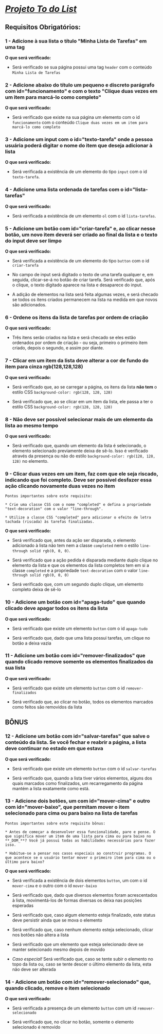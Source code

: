 # _[Projeto To do List](https://github.com/tryber/sd-015-a-project-todo-list/pull/129)_

## Requisitos Obrigatórios:

### [](https://github.com/tryber/sd-015-a-project-todo-list#1---adicione-%C3%A0-sua-lista-o-t%C3%ADtulo-minha-lista-de-tarefas-em-uma-tag-)1 - Adicione à sua lista o título "Minha Lista de Tarefas" em uma tag

**O que será verificado:**

-   Será verificado se sua página possui uma tag  `header`  com o conteúdo  `Minha Lista de Tarefas`

### [](https://github.com/tryber/sd-015-a-project-todo-list#2---adicione-abaixo-do-t%C3%ADtulo-um-pequeno-e-discreto-par%C3%A1grafo-com-idfuncionamento-e-com-o-texto-clique-duas-vezes-em-um-item-para-marc%C3%A1-lo-como-completo)2 - Adicione abaixo do título um pequeno e discreto parágrafo com id="funcionamento" e com o texto "Clique duas vezes em um item para marcá-lo como completo"

**O que será verificado:**

-   Será verificado que existe na sua página um elemento com o id  `funcionamento`  com o conteúdo  `Clique duas vezes em um item para marcá-lo como completo`

### [](https://github.com/tryber/sd-015-a-project-todo-list#3---adicione-um-input-com-o-idtexto-tarefa-onde-a-pessoa-usu%C3%A1ria-poder%C3%A1-digitar-o-nome-do-item-que-deseja-adicionar-%C3%A0-lista)3 - Adicione um input com o id="texto-tarefa" onde a pessoa usuária poderá digitar o nome do item que deseja adicionar à lista

**O que será verificado:**

-   Será verificada a existência de um elemento do tipo  `input`  com o id  `texto-tarefa`.

### [](https://github.com/tryber/sd-015-a-project-todo-list#4---adicione-uma-lista-ordenada-de-tarefas-com-o-idlista-tarefas)4 - Adicione uma lista ordenada de tarefas com o id="lista-tarefas"

**O que será verificado:**

-   Será verificada a existência de um elemento  `ol`  com o id  `lista-tarefas`.

### [](https://github.com/tryber/sd-015-a-project-todo-list#5---adicione-um-bot%C3%A3o-com-idcriar-tarefa-e-ao-clicar-nesse-bot%C3%A3o-um-novo-item-dever%C3%A1-ser-criado-ao-final-da-lista-e-o-texto-do-input-deve-ser-limpo)5 - Adicione um botão com id="criar-tarefa" e, ao clicar nesse botão, um novo item deverá ser criado ao final da lista e o texto do input deve ser limpo

**O que será verificado:**

-   Será verificada a existência de um elemento do tipo  `button`  com o id  `criar-tarefa`
    
-   No campo de input será digitado o texto de uma tarefa qualquer e, em seguida, clicar-se-á no botão de criar tarefa. Será verificado que, após o clique, o texto digitado aparece na lista e desaparece do input.
    
-   A adição de elementos na lista será feita algumas vezes, e será checado se todos os itens criados permanecem na lista na medida em que novos são adicionados.
    

### [](https://github.com/tryber/sd-015-a-project-todo-list#6---ordene-os-itens-da-lista-de-tarefas-por-ordem-de-cria%C3%A7%C3%A3o)6 - Ordene os itens da lista de tarefas por ordem de criação

**O que será verificado:**

-   Três itens serão criados na lista e será checado se eles estão ordenados por ordem de criação - ou seja, primeiro o primeiro item criado, depois o segundo, e assim por diante.

### [](https://github.com/tryber/sd-015-a-project-todo-list#7---clicar-em-um-item-da-lista-deve-alterar-a-cor-de-fundo-do-item-para-cinza-rgb128128128)7 - Clicar em um item da lista deve alterar a cor de fundo do item para cinza rgb(128,128,128)

**O que será verificado:**

-   Será verificado que, ao se carregar a página, os itens da lista  **não tem**  o estilo CSS  `background-color: rgb(128, 128, 128)`
    
-   Será verificado que, ao se clicar em um item da lista, ele passa a ter o estilo CSS  `background-color: rgb(128, 128, 128)`
    

### [](https://github.com/tryber/sd-015-a-project-todo-list#8---n%C3%A3o-deve-ser-poss%C3%ADvel-selecionar-mais-de-um-elemento-da-lista-ao-mesmo-tempo)8 - Não deve ser possível selecionar mais de um elemento da lista ao mesmo tempo

**O que será verificado:**

-   Será verificado que, quando um elemento da lista é selecionado, o elemento selecionado previamente deixa de sê-lo. Isso é verificado através da presença ou não do estilo  `background-color: rgb(128, 128, 128)`  no elemento.

### [](https://github.com/tryber/sd-015-a-project-todo-list#9---clicar-duas-vezes-em-um-item-faz-com-que-ele-seja-riscado-indicando-que-foi-completo-deve-ser-poss%C3%ADvel-desfazer-essa-a%C3%A7%C3%A3o-clicando-novamente-duas-vezes-no-item)9 - Clicar duas vezes em um item, faz com que ele seja riscado, indicando que foi completo. Deve ser possível desfazer essa ação clicando novamente duas vezes no item

```
Pontos importantes sobre este requisito:

* Crie uma classe CSS com o nome "completed" e defina a propriedade "text-decoration" com o valor "line-through".

* Utilize a classe CSS "completed" para adicionar o efeito de letra tachada (riscada) às tarefas finalizadas.

```

**O que será verificado:**

-   Será verificado que, antes da ação ser disparada, o elemento adicionado à lista não tem nem a classe  `completed`  nem o estilo  `line-through solid rgb(0, 0, 0)`.
    
-   Será verificado que a ação pedida é disparada mediante duplo clique no elemento da lista e que os elementos da lista completos tem em si a classe  `completed`  e a propriedade  `text-decoration`  com o valor  `line-through solid rgb(0, 0, 0)`
    
-   Será verificado que, com um segundo duplo clique, um elemento completo deixa de sê-lo
    

### [](https://github.com/tryber/sd-015-a-project-todo-list#10---adicione-um-bot%C3%A3o-com-idapaga-tudo-que-quando-clicado-deve-apagar-todos-os-itens-da-lista)10 - Adicione um botão com id="apaga-tudo" que quando clicado deve apagar todos os itens da lista

**O que será verificado:**

-   Será verificado que existe um elemento  `button`  com o id  `apaga-tudo`
    
-   Será verificado que, dado que uma lista possui tarefas, um clique no botão a deixa vazia
    

### [](https://github.com/tryber/sd-015-a-project-todo-list#11---adicione-um-bot%C3%A3o-com-idremover-finalizados-que-quando-clicado-remove-somente-os-elementos-finalizados-da-sua-lista)11 - Adicione um botão com id="remover-finalizados" que quando clicado remove  **somente**  os elementos finalizados da sua lista

**O que será verificado:**

-   Será verificado que existe um elemento  `button`  com o id  `remover-finalizados`
    
-   Será verificado que, ao clicar no botão, todos os elementos marcados como feitos são removidos da lista
    

## [](https://github.com/tryber/sd-015-a-project-todo-list#b%C3%B4nus)BÔNUS

### [](https://github.com/tryber/sd-015-a-project-todo-list#12---adicione-um-bot%C3%A3o-com-idsalvar-tarefas-que-salve-o-conte%C3%BAdo-da-lista-se-voc%C3%AA-fechar-e-reabrir-a-p%C3%A1gina-a-lista-deve-continuar-no-estado-em-que-estava)12 - Adicione um botão com id="salvar-tarefas" que salve o conteúdo da lista. Se você fechar e reabrir a página, a lista deve continuar no estado em que estava

**O que será verificado:**

-   Será verificado que existe um elemento  `button`  com o id  `salvar-tarefas`
    
-   Será verificado que, quando a lista tiver vários elementos, alguns dos quais marcados como finalizados, um recarregamento da página mantém a lista exatamente como está.
    

### [](https://github.com/tryber/sd-015-a-project-todo-list#13---adicione-dois-bot%C3%B5es-um-com-idmover-cima-e-outro-com-idmover-baixo-que-permitam-mover-o-item-selecionado-para-cima-ou-para-baixo-na-lista-de-tarefas)13 - Adicione dois botões, um com id="mover-cima" e outro com id="mover-baixo", que permitam mover o item selecionado para cima ou para baixo na lista de tarefas

```
Pontos importantes sobre este requisito bônus:

* Antes de começar a desenvolver essa funcionalidade, pare e pense. O que significa mover um item de uma lista para cima ou para baixo no **_DOM_**? Você já possui todas as habilidades necessárias para fazer isso.

* Habitue-se a pensar nos casos especiais ao construir programas. O que acontece se o usuário tentar mover o primeiro item para cima ou o último para baixo?

```

**O que será verificado:**

-   Será verificada a existência de dois elementos  `button`, um com o id  `mover-cima`  e o outro com o id  `mover-baixo`
    
-   Será verificado que, dado que diversos elementos foram acrescentados à lista, movimentá-los de formas diversas os deixa nas posições esperadas
    
-   Será verificado que, caso algum elemento esteja finalizado, este status deve persistir ainda que se mova o elemento
    
-   Será verificado que, caso nenhum elemento esteja selecionado, clicar nos botões não altera a lista
    
-   Será verificado que um elemento que esteja selecionado deve se manter selecionado mesmo depois de movido
    
-   _Caso especial!_  Será verificado que, caso se tente subir o elemento no topo da lista ou, caso se tente descer o último elemento da lista, esta não deve ser alterada
    

### [](https://github.com/tryber/sd-015-a-project-todo-list#14---adicione-um-bot%C3%A3o-com-idremover-selecionado-que-quando-clicado-remove-o-item-selecionado)14 - Adicione um botão com id="remover-selecionado" que, quando clicado, remove o item selecionado

**O que será verificado:**

-   Será verificada a presença de um elemento  `button`  com um id  `remover-selecionado`
    
-   Será verificado que, no clicar no botão, somente o elemento selecionado é removido
